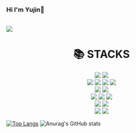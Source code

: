 ### Hi I'm Yujin👋
<br>
<a href="https://hits.seeyoufarm.com"><img src="https://hits.seeyoufarm.com/api/count/incr/badge.svg?url=https%3A%2F%2Fgithub.com%2FYujin-17&count_bg=%23FC63B3&title_bg=%23E4B1B1&icon=github.svg&icon_color=%23E7E7E7&title=Github&edge_flat=false"/></a>


<!--
**Yujin-17/Yujin-17** is a ✨ _special_ ✨ repository because its `README.md` (this file) appears on your GitHub profile.

Here are some ideas to get you started:

- 🔭 I’m currently working on ...
- 🌱 I’m currently learning ...
- 👯 I’m looking to collaborate on ...
- 🤔 I’m looking for help with ...
- 💬 Ask me about ...
- 📫 How to reach me: ...
- 😄 Pronouns: ...
- ⚡ Fun fact: ...
-->



<div align=center><h1>📚 STACKS</h1></div>
<div align=center> 
  <img src="https://img.shields.io/badge/java-007396??style=plastic&logo=appveyor&logo=java&logoColor=white"> 
  <img src="https://img.shields.io/badge/python-3776AB??style=plastic&logo=appveyor&logo=python&logoColor=white"> 
  <br>
  
  <img src="https://img.shields.io/badge/html5-E34F26??style=plastic&logo=appveyor&logo=html5&logoColor=white"> 
  <img src="https://img.shields.io/badge/css-1572B6??style=plastic&logo=appveyor&logo=css3&logoColor=white"> 
  <img src="https://img.shields.io/badge/javascript-F7DF1E??style=plastic&logo=appveyor&logo=javascript&logoColor=black"> 
  <img src="https://img.shields.io/badge/jquery-0769AD??style=plastic&logo=appveyor&logo=jquery&logoColor=white">
  <br>
  
  <img src="https://img.shields.io/badge/mysql-4479A1??style=plastic&logo=appveyor&logo=mysql&logoColor=white"> 
  <img src="https://img.shields.io/badge/mongoDB-47A248??style=plastic&logo=appveyor&logo=MongoDB&logoColor=white">
  <br>
  
  <img src="https://img.shields.io/badge/spring-6DB33F??style=plastic&logo=appveyor&logo=spring&logoColor=white"> 
  <img src="https://img.shields.io/badge/flask-000000??style=plastic&logo=appveyor&logo=flask&logoColor=white">
  
  <img src="https://img.shields.io/badge/bootstrap-7952B3??style=plastic&logo=appveyor&logo=bootstrap&logoColor=white">
  <br>

  <img src="https://img.shields.io/badge/linux-FCC624??style=plastic&logo=appveyor&logo=linux&logoColor=black"> 
  <img src="https://img.shields.io/badge/apache tomcat-F8DC75??style=plastic&logo=appveyor&logo=apachetomcat&logoColor=white">
  <br>
  
  <img src="https://img.shields.io/badge/github-181717??style=plastic&logo=appveyor&logo=github&logoColor=white">
  <img src="https://img.shields.io/badge/git-F05032??style=plastic&logo=appveyor&logo=git&logoColor=white">
  <br>
</div>



[![Top Langs](https://github-readme-stats.vercel.app/api/top-langs/?username=Yujin-17)](https://github.com/Yujin-17/github-readme-stats)
![Anurag's GitHub stats](https://github-readme-stats.vercel.app/api?username=Yujin-17&show_icons=true&theme=radical)

